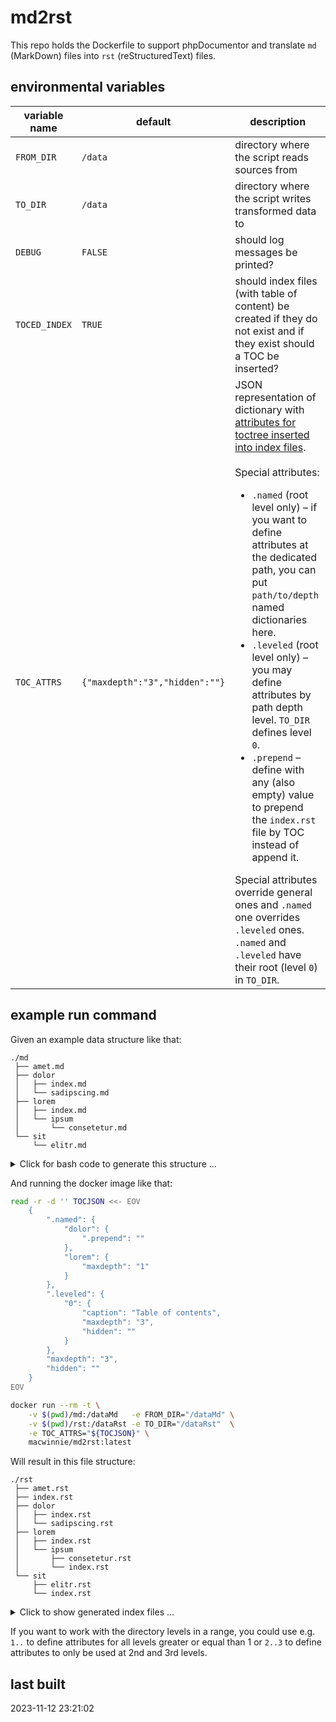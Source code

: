# md2rst

This repo holds the Dockerfile to support phpDocumentor and translate `md` (MarkDown) files into `rst` (reStructuredText) files.

## environmental variables

| variable name | default | description |
| ------------- | ------- | ----------- |
| `FROM_DIR`    | `/data` | directory where the script reads sources from |
| `TO_DIR`      | `/data` | directory where the script writes transformed data to |
| `DEBUG`       | `FALSE` | should log messages be printed? |
| `TOCED_INDEX` | `TRUE`  | should index files (with table of content) be created if they do not exist and if they exist should a TOC be inserted? |
| `TOC_ATTRS`   | `{"maxdepth":"3","hidden":""}` | JSON representation of dictionary with [attributes for toctree inserted into index files](https://www.sphinx-doc.org/en/1.4.9/markup/toctree.html). <br/><br/>Special attributes: <ul><li>`.named` (root level only) – if you want to define attributes at the dedicated path, you can put `path/to/depth` named dictionaries here.</li><li>`.leveled` (root level only) – you may define attributes by path depth level. `TO_DIR` defines level `0`.</li><li>`.prepend` – define with any (also empty) value to prepend the `index.rst` file by TOC instead of append it.</li></ul>Special attributes override general ones and `.named` one overrides `.leveled` ones. `.named` and `.leveled` have their root (level `0`) in `TO_DIR`. |

## example run command

Given an example data structure like that:

```
./md
 ├── amet.md
 ├── dolor
 │   ├── index.md
 │   └── sadipscing.md
 ├── lorem
 │   ├── index.md
 │   └── ipsum
 │       └── consetetur.md
 └── sit
     └── elitr.md
```

<details>
    <summary style="cursor:pointer; outline: none;">Click for bash code to generate this structure ...</summary>

```sh
mkdir -p md/lorem/ipsum \
         md/dolor \
         md/sit

touch md/amet.md \
      md/lorem/index.md \
      md/lorem/ipsum/consetetur.md \
      md/dolor/sadipscing.md \
      md/sit/elitr.md

cat <<EOF > md/dolor/index.md
# Demo index

This index file is a first demonstration file.
EOF

cat <<EOF > md/lorem/index.md
# Demo index

This index file is a second demonstration file.
EOF
```

</details>

And running the docker image like that:

```sh
read -r -d '' TOCJSON <<- EOV
    {
        ".named": {
            "dolor": {
                ".prepend": ""
            },
            "lorem": {
                "maxdepth": "1"
            }
        },
        ".leveled": {
            "0": {
                "caption": "Table of contents",
                "maxdepth": "3",
                "hidden": ""
            }
        },
        "maxdepth": "3",
        "hidden": ""
    }
EOV

docker run --rm -t \
    -v $(pwd)/md:/dataMd   -e FROM_DIR="/dataMd" \
    -v $(pwd)/rst:/dataRst -e TO_DIR="/dataRst"  \
    -e TOC_ATTRS="${TOCJSON}" \
    macwinnie/md2rst:latest
```

Will result in this file structure:

```
./rst
 ├── amet.rst
 ├── index.rst
 ├── dolor
 │   ├── index.rst
 │   └── sadipscing.rst
 ├── lorem
 │   ├── index.rst
 │   └── ipsum
 │       ├── consetetur.rst
 │       └── index.rst
 └── sit
     ├── elitr.rst
     └── index.rst
```

<details>
    <summary style="cursor:pointer; outline: none;">Click to show generated index files ...</summary><ul>

<li> `rst/index.rst`

```
.. toctree::
   :caption: Table of contents
   :maxdepth: 3
   :hidden:

   amet
   dolor/index
   lorem/index
   sit/index
```

</li><li> `rst/dolor/index.rst`

```
.. toctree::

   sadipscing

Demo index
==========

This index file is a first demonstration file.
```
</li><li> `rst/lorem/index.rst`

```

Demo index
==========

This index file is a second demonstration file.

.. toctree::
   :maxdepth: 1

   ipsum/index
```
</li><li> `rst/lorem/ipsum/index.rst`

```
.. toctree::
   :maxdepth: 3
   :hidden:

   consetetur
```
</li><li> `rst/sit/index.rst`

```
.. toctree::
   :maxdepth: 3
   :hidden:

   elitr
```
</li></ul></details>

If you want to work with the directory levels in a range, you could use e.g. `1..` to define attributes for all levels greater or equal than 1 or `2..3` to define attributes to only be used at 2nd and 3rd levels.

## last built

2023-11-12 23:21:02
